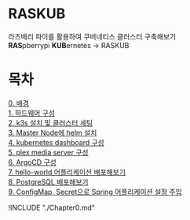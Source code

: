 # RASKUB

라즈베리 파이를 활용하여 쿠버네티스 클러스터 구축해보기  
**RAS**pberrypi **KUB**ernetes &rarr; RASKUB  

# 목차
[0. 배경](./Chapter0.md)  
[1. 하드웨어 구성](./Chapter1.md)  
[2. k3s 설치 및 클러스터 세팅](./Chapter2.md)  
[3. Master Node에 helm 설치](./Chapter3.md)  
[4. kubernetes dashboard 구성](./Chapter4.md)  
[5. plex media server 구성](./Chapter5.md)  
[6. ArgoCD 구성](./Chapter6.md)  
[7. hello-world 어플리케이션 배포해보기](./Chapter7.md)  
[8. PostgreSQL 배포해보기 ](./Chapter8.md)  
[9. ConfigMap, Secret으로 Spring 어플리케이션 설정 주입](./Chapter9.md)

!INCLUDE "./Chapter0.md"
